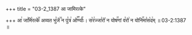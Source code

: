 +++
title = "03-2_1387 आ जामिरत्के"

+++
आ꣢ जा꣣मि꣡रत्के꣢꣯ अव्यत भु꣣जे꣢꣫ न पु꣣त्र꣢ ओ꣣꣬ण्योः꣢꣯। स꣡र꣢ज्जा꣣रो꣡ न योष꣢꣯णां व꣣रो꣢ न योनि꣢꣯मा꣣स꣡द꣢म् ॥ 03-2:1387 ॥